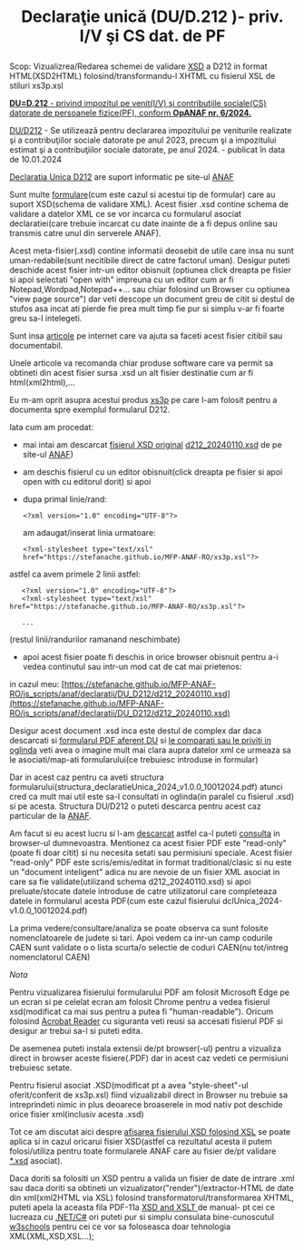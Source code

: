 <h1><p align="center" width="100%">Declaraţie unică (DU/D.212 )- priv. I/V şi CS dat. de PF</p></h1>

Scop: Vizualizrea/Redarea schemei de validare [XSD](https://stefanache.github.io/MFP-ANAF-RO/js_scripts/anaf/declaratii/DU_D212/d212_20240110.xsd)
 a D212 in format HTML(XSD2HTML) folosind/transformandu-l XHTML cu fisierul XSL de stiluri xs3p.xsl
 
[**DU=D.212** - privind impozitul pe venit(I/V) şi contribuţiile sociale(CS) datorate de persoanele fizice(PF), conform **OpANAF nr. 6/2024.**]( https://stefanache.github.io/MFP-ANAF-RO/js_scripts/anaf/declaratii/DU_D212/d212_20240110.xsd)

[DU/D212](https://static.anaf.ro/static/10/Anaf/Declaratii_R/declaratie_unica.html) - Se utilizează pentru declararea impozitului pe veniturile realizate şi a contribuţiilor sociale datorate  pe anul 2023, precum şi a impozitului estimat şi a contribuţiilor sociale datorate, pe  anul 2024. - publicat în data de 10.01.2024

[Declaratia Unica D212](https://static.anaf.ro/static/10/Anaf/Declaratii_R/declaratie_unica.html) are suport informatic pe site-ul [ANAF](https://static.anaf.ro/static/10/Anaf/AsistentaContribuabili_r/toate_formularele_30032017.htm)

Sunt multe [formulare](https://static.anaf.ro/static/10/Anaf/formulare/toate_formularele.htm)(cum este cazul si acestui tip de formular) care au suport XSD(schema de validare XML).
Acest fisier .xsd contine schema de validare a datelor XML ce se vor incarca cu formularul asociat declaratiei(care trebuie incarcat cu date inainte de a fi depus online sau transmis catre unul din serverele ANAF).

Acest meta-fisier(.xsd) contine informatii deosebit de utile care insa nu sunt uman-redabile(sunt necitibile direct de catre factorul uman).
Desigur puteti deschide acest fisier intr-un editor obisnuit (optiunea click dreapta pe fisier si apoi selectati "open with" impreuna cu un editor cum ar fi Notepad,Wordpad,Notepad++... sau chiar folosind un Browser cu optiunea "view page source") dar veti descope un document greu de citit si destul de stufos asa incat ati pierde fie prea mult timp fie pur si simplu v-ar fi foarte greu sa-l intelegeti. 

Sunt insa [articole](https://stackoverflow.com/questions/237938/how-to-convert-xsd-to-human-readable-documentation) pe internet care va ajuta sa faceti acest fisier citibil sau documentabil.

Unele articole va recomanda chiar produse software care va permit sa obtineti din acest fisier sursa .xsd un alt fisier destinatie cum ar fi html(xml2html),...

Eu m-am oprit asupra acestui produs [xs3p](https://xml.fiforms.org/xs3p/) pe care l-am folosit pentru a documenta spre exemplul formularul D212.

Iata cum am procedat:

- mai intai am descarcat [fisierul XSD original](view-source:https://static.anaf.ro/static/10/Anaf/Declaratii_R/AplicatiiDec/d212_20240110.xsd) [d212_20240110.xsd](https://static.anaf.ro/static/10/Anaf/Declaratii_R/AplicatiiDec/d212_20240110.xsd) de pe site-ul [ANAF](https://static.anaf.ro/static/10/Anaf/Declaratii_R/declaratie_unica.html))

- am deschis fisierul cu un editor obisnuit(click dreapta pe fisier si apoi open with cu editorul dorit) si apoi

- dupa primal linie/rand:

      <?xml version="1.0" encoding="UTF-8"?>

  am adaugat/inserat linia urmatoare:
                      
      <?xml-stylesheet type="text/xsl" href="https://stefanache.github.io/MFP-ANAF-RO/xs3p.xsl"?>

 astfel ca avem primele 2 linii astfel:

       <?xml version="1.0" encoding="UTF-8"?>
       <?xml-stylesheet type="text/xsl" href="https://stefanache.github.io/MFP-ANAF-RO/xs3p.xsl"?>

       ...
       

 (restul linii/randurilor ramanand neschimbate)

 - apoi acest fisier poate fi deschis in orice browser obisnuit pentru a-i vedea continutul sau intr-un mod cat de cat mai prietenos:

  in cazul meu: [https://stefanache.github.io/MFP-ANAF-RO/js_scripts/anaf/declaratii/DU_D212/d212_20240110.xsd](https://stefanache.github.io/MFP-ANAF-RO/js_scripts/anaf/declaratii/DU_D212/d212_20240110.xsd)
 
Desigur acest document .xsd inca este destul de complex dar daca descarcati si [formularul PDF aferent DU](https://static.anaf.ro/static/10/Anaf/Declaratii_R/AplicatiiDec/dclUnica_2024-v1.0.0_10012024.pdf) si [le comparati sau le priviti in oglinda](https://stefanache.github.io/MFP-ANAF-RO/js_scripts/anaf/declaratii/DU_D212/dclUnica_2024-v1.0.0_10012024.pdf) veti avea o imagine mult mai clara aupra datelor xml ce urmeaza sa le asociati/map-ati formularului(ce trebuiesc introduse in formular)

Dar in acest caz pentru ca aveti structura formularului(structura_declaratieUnica_2024_v1.0.0_10012024.pdf)  atunci cred ca mult mai util este sa-l consultati in oglinda(in paralel cu fisierul .xsd) si pe acesta. Structura DU/D212 o puteti descarca pentru acest caz particular de la [ANAF](https://static.anaf.ro/static/10/Anaf/Declaratii_R/AplicatiiDec/structura_declaratieUnica_2024_v1.0.0_10012024.pdf).

Am facut si eu acest lucru si l-am [descarcat](https://static.anaf.ro/static/10/Anaf/Declaratii_R/AplicatiiDec/structura_declaratieUnica_2024_v1.0.0_10012024.pdf) astfel ca-l puteti [consulta](https://stefanache.github.io/MFP-ANAF-RO/js_scripts/anaf/declaratii/DU_D212/structura_declaratieUnica_2024_v1.0.0_10012024.pdf) in browser-ul dumnevoastra.
Mentionez ca acest fisier PDF este "read-only"(poate fi doar citit) si nu necesita setati sau permisiuni speciale.
Acest fisier "read-only" PDF este scris/emis/editat in format traditional/clasic si nu este un "document inteligent" adica nu are nevoie de un fisier XML asociat in care sa fie validate(utilizand schema d212_20240110.xsd) si apoi preluate/stocate datele introduse de catre utilizatorul care completeaza datele in formularul acesta PDF(cum este cazul fisierului dclUnica_2024-v1.0.0_10012024.pdf)

La prima vedere/consultare/analiza se poate observa ca sunt folosite nomenclatoarele de judete si tari. Apoi vedem ca inr-un camp codurile CAEN sunt validate o o lista scurta/o selectie de coduri CAEN(nu tot/intreg nomenclatorul CAEN)

*Nota*

Pentru vizualizarea fisierului formularului PDF am folosit Microsoft Edge pe un ecran si pe celelat ecran am folosit Chrome pentru a vedea fisierul xsd(modificat ca mai sus pentru a putea fi "human-readable").
Oricum folosind  [Acrobat Reader](http://www.adobe.com/go/acrreader) cu siguranta veti reusi sa accesati fisierul PDF si desigur ar trebui sa-l si puteti edita.

De asemenea puteti instala extensii de/pt browser(-ul) pentru a vizualiza direct in browser aceste fisiere(.PDF) dar in acest caz vedeti ce permisiuni trebuiesc setate.

Pentru  fisierul asociat .XSD(modificat pt a avea "style-sheet"-ul oferit/conferit de xs3p.xsl) fiind vizualizabil direct in Browser nu trebuie sa intreprindeti nimic in plus deoarece broaserele in mod nativ pot deschide orice fisier xml(inclusiv acesta .xsd)

Tot ce am discutat aici despre [afisarea fisierului XSD folosind XSL](https://www.google.com/search?q=anaf+xsd&sca_esv=599856602&rlz=1C1JJTC_enRO1087RO1087&sxsrf=ACQVn0_Z85XcHetKq_Z0evvuQPr8F6ikcQ%3A1705689843879&ei=88KqZYrvNJeQxc8P0vqq4AI&udm=&ved=0ahUKEwjKtPbpjeqDAxUXSPEDHVK9CiwQ4dUDCBA&uact=5&oq=anaf+xsd&gs_lp=Egxnd3Mtd2l6LXNlcnAiCGFuYWYgeHNkMgQQIxgnMggQABgWGB4YCki23UxQiw5Y89pMcAN4AJABAJgBxgGgAegKqgEEMC4xMLgBA8gBAPgBAvgBAcICCxAAGIAEGKIEGLADwgILEAAYiQUYogQYsAPCAggQABiABBiiBMICDhAuGK8BGMcBGMsBGIAEwgILEC4YgAQYxwEYrwHCAgUQABiABMICCxAuGK8BGMcBGIAEwgILEAAYgAQYsQMYgwHCAhEQLhiABBixAxiDARjHARivAcICChAjGIAEGIoFGCfCAhAQABiABBiKBRhDGLEDGIMBwgIWEC4YgAQYigUYQxixAxiDARjHARivAcICBhAAGBYYHuIDBBgBIEGIBgGQBgM&sclient=gws-wiz-serp) se poate aplica si in cazul oricarui fisier XSD(astfel ca  rezultatul acesta il putem folosi/utiliza pentru toate formularele ANAF care au fisier de/pt validare [*.xsd](https://www.w3schools.com/xml/schema_facets.asp) asociat).

Daca doriti sa folositi un XSD pentru a valida un fisier de date de intrare .xml sau daca doriti sa obtineti un vizualizator("render")/extractor-HTML de date din xml(xml2HTML via XSL) folosind transformatorul/transformarea XHTML, puteti apela la aceasta fila PDF-11a [XSD and XSLT ](https://www.albahari.com/nutshell/XSDandXSLT.pdf) de manual- pt cei ce lucreaza cu [.NET/C#](https://learn.microsoft.com/en-us/dotnet/api/system.xml.xsl.xslcompiledtransform?view=net-8.0) ori puteti pur si simplu consulata bine-cunoscutul [w3schools](https://www.w3schools.com/xml/xsl_transformation.asp) pentru cei ce vor sa foloseasca doar tehnologia XML(XML,XSD,XSL...);


 

 

